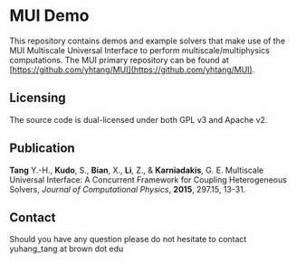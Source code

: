 # MUI Demo
This repository contains demos and example solvers that make use of the MUI Multiscale Universal Interface to perform multiscale/multiphysics computations. The MUI primary repository can be found at [https://github.com/yhtang/MUI](https://github.com/yhtang/MUI).

## Licensing

The source code is dual-licensed under both GPL v3 and Apache v2.

## Publication

**Tang** Y.-H., **Kudo**, S., **Bian**, X., **Li**, Z., & **Karniadakis**, G. E. Multiscale Universal Interface: A Concurrent Framework for Coupling Heterogeneous Solvers, *Journal of Computational Physics*, **2015**, 297.15, 13-31.

## Contact

Should you have any question please do not hesitate to contact yuhang_tang at brown dot edu
